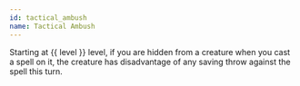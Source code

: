 ```yaml
---
id: tactical_ambush
name: Tactical Ambush
---
```

Starting at {{ level }} level, if you are hidden from a creature when you cast a spell on it, the creature has disadvantage
of any saving throw against the spell this turn.
